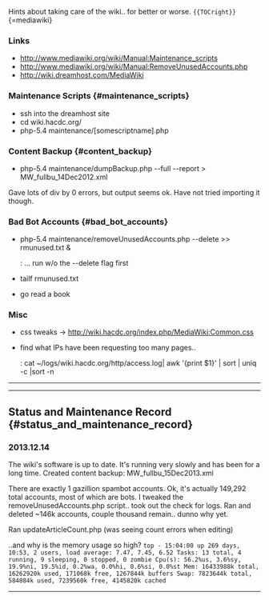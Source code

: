 Hints about taking care of the wiki.. for better or worse.
`{{TOCright}}`{=mediawiki}

### Links

-   <http://www.mediawiki.org/wiki/Manual:Maintenance_scripts>
-   <http://www.mediawiki.org/wiki/Manual:RemoveUnusedAccounts.php>
-   <http://wiki.dreamhost.com/MediaWiki>

### Maintenance Scripts {#maintenance_scripts}

-   ssh into the dreamhost site
-   cd wiki.hacdc.org/
-   php-5.4 maintenance/\[somescriptname\].php

### Content Backup {#content_backup}

-   php-5.4 maintenance/dumpBackup.php --full --report \>
    MW_fullbu_14Dec2012.xml

Gave lots of div by 0 errors, but output seems ok. Have not tried
importing it though.

### Bad Bot Accounts {#bad_bot_accounts}

-   php-5.4 maintenance/removeUnusedAccounts.php --delete \>\>
    rmunused.txt &

    :   ... run w/o the --delete flag first
-   tailf rmunused.txt
-   go read a book

### Misc

-   css tweaks -\>
    <http://wiki.hacdc.org/index.php/MediaWiki:Common.css>
-   find what IPs have been requesting too many pages..

    :   cat \~/logs/wiki.hacdc.org/http/access.log\| awk '{print \$1}'
        \| sort \| uniq -c \|sort -n

------------------------------------------------------------------------

------------------------------------------------------------------------

## Status and Maintenance Record {#status_and_maintenance_record}

### 2013.12.14

The wiki's software is up to date. It's running very slowly and has been
for a long time. Created content backup: MW_fullbu_15Dec2013.xml

There are exactly 1 gazillion spambot accounts. Ok, it's actually
149,292 total accounts, most of which are bots. I tweaked the
removeUnusedAccounts.php script.. took out the check for logs. Ran and
deleted \~146k accounts, couple thousand remain.. dunno why yet.

Ran updateArticleCount.php (was seeing count errors when editing)

..and why is the memory usage so high?
`top - 15:04:00 up 269 days, 10:53, 2 users, load average: 7.47, 7.45, 6.52 Tasks: 13 total, 4 running, 9 sleeping, 0 stopped, 0 zombie Cpu(s): 56.2%us, 3.6%sy, 19.9%ni, 19.5%id, 0.2%wa, 0.0%hi, 0.6%si, 0.0%st Mem: 16433988k total, 16262920k used, 171068k free, 1267844k buffers Swap: 7823644k total, 584084k used, 7239560k free, 4145820k cached`

------------------------------------------------------------------------
